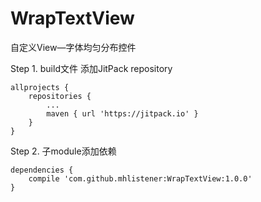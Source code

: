 # WrapTextView
自定义View—字体均匀分布控件


Step 1. build文件 添加JitPack repository
```
allprojects {
    repositories {
        ...
        maven { url 'https://jitpack.io' }
    }
}
```
Step 2. 子module添加依赖
```
dependencies {
    compile 'com.github.mhlistener:WrapTextView:1.0.0'
}
```
